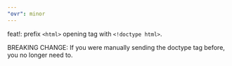 ```yaml
---
"ovr": minor
---
```


feat!: prefix `<html>` opening tag with `<!doctype html>`.

BREAKING CHANGE: If you were manually sending the doctype tag before, you no longer need to.
